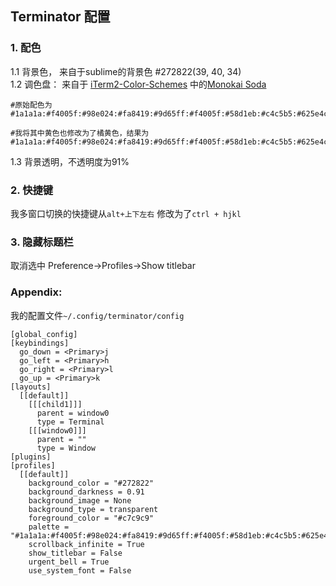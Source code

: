 ## Terminator 配置

### 1. 配色
1.1 背景色， 来自于sublime的背景色 #272822(39, 40, 34)  
1.2 调色盘： 来自于 [iTerm2-Color-Schemes](https://github.com/mbadolato/iTerm2-Color-Schemes) 中的[Monokai Soda](https://github.com/mbadolato/iTerm2-Color-Schemes/blob/master/terminator/Monokai%20Soda.config)
```
#原始配色为
#1a1a1a:#f4005f:#98e024:#fa8419:#9d65ff:#f4005f:#58d1eb:#c4c5b5:#625e4c:#f4005f:#98e024:#e0d561:#9d65ff:#f4005f:#58d1eb:#f6f6ef

#我将其中黄色也修改为了橘黄色，结果为
#1a1a1a:#f4005f:#98e024:#fa8419:#9d65ff:#f4005f:#58d1eb:#c4c5b5:#625e4c:#f4005f:#98e024:#fa8419:#9d65ff:#f4005f:#58d1eb:#f6f6ef

```
1.3 背景透明，不透明度为91%


### 2. 快捷键
我多窗口切换的快捷键从`alt+上下左右` 修改为了`ctrl + hjkl`

### 3. 隐藏标题栏
取消选中 Preference->Profiles->Show titlebar

### Appendix:
我的配置文件`~/.config/terminator/config`
```
[global_config]
[keybindings]
  go_down = <Primary>j
  go_left = <Primary>h
  go_right = <Primary>l
  go_up = <Primary>k
[layouts]
  [[default]]
    [[[child1]]]
      parent = window0
      type = Terminal
    [[[window0]]]
      parent = ""
      type = Window
[plugins]
[profiles]
  [[default]]
    background_color = "#272822"
    background_darkness = 0.91
    background_image = None
    background_type = transparent
    foreground_color = "#c7c9c9"
    palette = "#1a1a1a:#f4005f:#98e024:#fa8419:#9d65ff:#f4005f:#58d1eb:#c4c5b5:#625e4c:#f4005f:#98e024:#fa8419:#9d65ff:#f4005f:#58d1eb:#f6f6ef"
    scrollback_infinite = True
    show_titlebar = False
    urgent_bell = True
    use_system_font = False
```